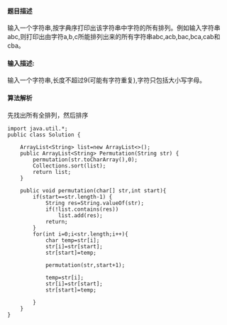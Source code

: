 
#### 题目描述
输入一个字符串,按字典序打印出该字符串中字符的所有排列。例如输入字符串abc,则打印出由字符a,b,c所能排列出来的所有字符串abc,acb,bac,bca,cab和cba。
#### 输入描述:
输入一个字符串,长度不超过9(可能有字符重复),字符只包括大小写字母。
#### 算法解析
先找出所有全排列，然后排序
```
import java.util.*;
public class Solution {
   
    ArrayList<String> list=new ArrayList<>();
    public ArrayList<String> Permutation(String str) {
        permutation(str.toCharArray(),0);
        Collections.sort(list);
        return list;
    }

    public void permutation(char[] str,int start){
        if(start==str.length-1) {
            String res=String.valueOf(str);
            if(!list.contains(res))
                list.add(res);
            return;
        }
        for(int i=0;i<str.length;i++){
            char temp=str[i];
            str[i]=str[start];
            str[start]=temp;

            permutation(str,start+1);

            temp=str[i];
            str[i]=str[start];
            str[start]=temp;

        }
    }
}
```
